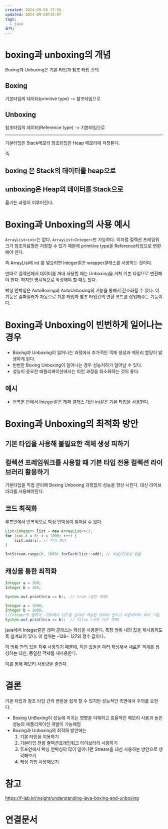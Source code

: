 ```yaml
---
created: 2024-09-08 17:56
updated: 2024-09-08T19:07
tags:
  - java
출처: 
---
```

# boxing과 unboxing의 개념
Boxing과 Unboxing은 기본 타입과 참조 타입 간의  
## Boxing
기본타입의 데이터(primitve type) -> 참조타입으로

## Unboxing
참조타입의 데이터(Reference type) -> 기본타입으로

---
기본타입은 Stack메모리 참조타입은 Heap 메모리에 저장된다. 

즉
## boxing 은 Stack의 데이터를 heap으로

## unboxing은 Heap의 데이터를 Stack으로
옮기는 과정이 이루어진다. 

# Boxing과 Unboxing의 사용 예시
`ArrayList<int>`는 없다.
`ArrayList<Integer>`만 가능하다.
이처럼 컬렉션 프레임워크가 참조자료형만 저장할 수 있기 때문에 primitive type을 Reference타입으로 변환해야 한다.

즉 ArrayList에 int 를 넣으려면 Integer같은 wrapper클래스를 사용하는 것이다. 

반대로 컬렉션에서 데이터를 꺼내 사용할 때는 Unboxing을 거쳐 기본 타입으로 변환해야 한다.
하지만 명시적으로 작성해야 할 때도 있다.


박싱 언박싱은 AutoBoxing과 AutoUnboxing의 기능을 통해서 간소화될 수 있다. 
이 기능은 컴파일러가 자동으로 기본 타입과 참조 타입간의 변환 코드를 삽입해주는 기능이다.


# Boxing과 Unboxing이 빈번하게 일어나는 경우
- Boxing과 Unboxing이 일어나는 과정에서 추가적인 객체 생성과 메모리 할당이 발생하게 된다. 
- 빈번한 Boxing Unboxing이 일어나는 경우 성능저하가  일어날 수 있다.
- 성능이 중요한 애플리케이션에서는 이런 과정을 최소화하는 것이 좋다.

## 예시
- 반복문 안에서 Integer같은 래퍼 클래스 대신 int같은 기본 타입을 사용한다.


# Boxing과 Unboxing의 최적화 방안
## 기본 타입을 사용해 불필요한 객체 생성 피하기
## 컬렉션 프레임워크를 사용할 때 기본 타입 전용 컬렉션 라이브러리 활용하기
기본타입을 직접 관리해 Boxing Unboxing 과정없이 성능을 향상 시킨다. 대신 라이브러리를 사용해야한다.
## 코드 최적화
루프안에서 반복적으로 박싱 언박싱이 일어날 수 있다.

``` java
List<Integer> list = new ArrayList<>();
for (int i = 0; i < 1000; i++) {
    list.add(i); // 박싱 발생
}

```

```java
IntStream.range(0, 1000).forEach(list::add); // 박싱/언박싱 없음

```


## 캐싱을 통한 최적화

``` java
Integer a = 100;
Integer b = 100;

System.out.println(a == b);  // true (같은 객체)

```

``` java
Integer a = 1000;
Integer b = 1000;
//Integer의 범위가 -128에서 127을 넘겨서 캐싱된 데이터 안쓰고 다른데이터 써서 그럼
System.out.println(a == b);  // false (서로 다른 객체)

```


java에서 Integer같은 래퍼 클래스는 캐싱을 사용한다.
특정 범위 내의 값을 재사용하도록 설계되어 있다. 이 범위는 -128~ 127의 정수 값이다. 

이 범위 안의 값을 자주 사용되기 때문에, 이런 값들을 미리 캐싱해서 새로운 객체를 생성하는 대신, 동일한 객체를 재사용한다.

이를 통해 메모리 사용량을 줄인다.


# 결론
기본 타입과 참조 타입 간의 변환을 쉽게 할 수 있지만 성능적인 측면에서 주의를 요한다.
- Boxing UnBoxing이 성능에 미치는 영향을 이해하고 효율적인 메모리 사용과 높은 성능의 애플리케이션 개발이 가능해짐
- Boxing과 Unboxing의 최적화 방안에는
  1. 기본 타입을 이용하기
  2. 기본타입 전용 컬렉션프레임워크 라이브러리 사용하기
  3. 루프안에서 박싱 언박싱이 많이 일어나면 Stream을 대신 사용하는 방안으로 생각해보기
  4. 캐싱 기법 사용해보기


# 참고
https://f-lab.kr/insight/understanding-java-boxing-and-unboxing

# 연결문서